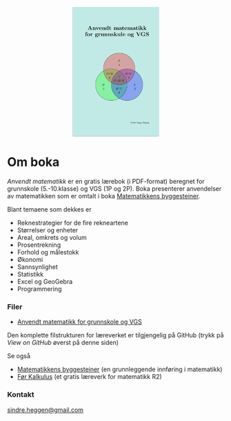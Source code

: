 <p align="center"><img src="frontpage.png" alt="FrontPage" height="300"> </p>

# Om boka

_Anvendt matematikk_ er en gratis lærebok (i PDF-format) beregnet for grunnskole (5.-10.klasse) og VGS (1P og 2P). Boka presenterer anvendelser av matematikken som er omtalt i boka [Matematikkens byggesteiner](https://sindrsh.github.io/FirstPrinciplesOfMath/).

Blant temaene som dekkes er
- Reknestrategier for de fire rekneartene
- Størrelser og enheter
- Areal, omkrets og volum
- Prosentrekning
- Forhold og målestokk
- Økonomi
- Sannsynlighet
- Statistikk
- Excel og GeoGebra
- Programmering

### Filer

- [Anvendt matematikk for grunnskole og VGS](https://github.com/sindrsh/AppliedMath/blob/master/AM.pdf)
 
Den komplette filstrukturen for læreverket er tilgjengelig på GitHub (trykk på _View on GitHub_ øverst på denne siden)

Se også 
- [Matematikkens byggesteiner](https://sindrsh.github.io/FirstPrinciplesOfMath/) (en grunnleggende innføring i matematikk)
- [Før Kalkulus](https://sindrsh.github.io/precalc/) (et gratis læreverk for matematikk R2)

### Kontakt
sindre.heggen@gmail.com


